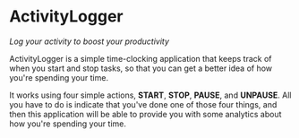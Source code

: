 # ActivityLogger
*Log your activity to boost your productivity*

ActivityLogger is a simple time-clocking application that keeps track of when you start and stop tasks, so that you can get a better idea of how you're spending your time.

It works using four simple actions, **START**, **STOP**, **PAUSE**, and **UNPAUSE**. All you have to do is indicate that you've done one of those four things, and then this application will be able to provide you with some analytics about how you're spending your time.